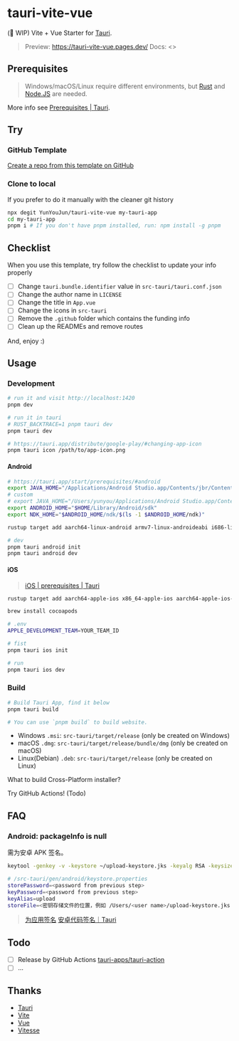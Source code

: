 # tauri-vite-vue

(🧪 WIP) Vite + Vue Starter for [Tauri](https://tauri.app/).

> Preview: <https://tauri-vite-vue.pages.dev/>
> Docs: <>

## Prerequisites

> Windows/macOS/Linux require different environments, but [Rust](https://www.rust-lang.org/) and [Node.JS](https://nodejs.org/) are needed.

More info see [Prerequisites | Tauri](https://tauri.app/v1/guides/getting-started/prerequisites).

## Try

### GitHub Template

[Create a repo from this template on GitHub](https://github.com/YunYouJun/tauri-vite-vue/generate)

### Clone to local

If you prefer to do it manually with the cleaner git history

```bash
npx degit YunYouJun/tauri-vite-vue my-tauri-app
cd my-tauri-app
pnpm i # If you don't have pnpm installed, run: npm install -g pnpm
```

## Checklist

When you use this template, try follow the checklist to update your info properly

- [ ] Change `tauri.bundle.identifier` value in `src-tauri/tauri.conf.json`
- [ ] Change the author name in `LICENSE`
- [ ] Change the title in `App.vue`
- [ ] Change the icons in `src-tauri`
- [ ] Remove the `.github` folder which contains the funding info
- [ ] Clean up the READMEs and remove routes

And, enjoy :)

## Usage

### Development

```bash
# run it and visit http://localhost:1420
pnpm dev

# run it in tauri
# RUST_BACKTRACE=1 pnpm tauri dev
pnpm tauri dev
```

```bash
# https://tauri.app/distribute/google-play/#changing-app-icon
pnpm tauri icon /path/to/app-icon.png
```

#### Android

```bash
# https://tauri.app/start/prerequisites/#android
export JAVA_HOME="/Applications/Android Studio.app/Contents/jbr/Contents/Home"
# custom
# export JAVA_HOME="/Users/yunyou/Applications/Android Studio.app/Contents/jbr/Contents/Home"
export ANDROID_HOME="$HOME/Library/Android/sdk"
export NDK_HOME="$ANDROID_HOME/ndk/$(ls -1 $ANDROID_HOME/ndk)"

rustup target add aarch64-linux-android armv7-linux-androideabi i686-linux-android x86_64-linux-android

# dev
pnpm tauri android init
pnpm tauri android dev
```

#### iOS

> [iOS | prerequisites | Tauri](https://tauri.app/start/prerequisites/#ios)

```bash
rustup target add aarch64-apple-ios x86_64-apple-ios aarch64-apple-ios-sim

brew install cocoapods
```

```bash
# .env
APPLE_DEVELOPMENT_TEAM=YOUR_TEAM_ID
```

```bash
# fist
pnpm tauri ios init

# run
pnpm tauri ios dev
```

### Build

```bash
# Build Tauri App, find it below
pnpm tauri build

# You can use `pnpm build` to build website.
```

- Windows `.msi`: `src-tauri/target/release` (only be created on Windows)
- macOS `.dmg`: `src-tauri/target/release/bundle/dmg` (only be created on macOS)
- Linux(Debian) `.deb`: `src-tauri/target/release` (only be created on Linux)

What to build Cross-Platform installer?

Try GitHub Actions! (Todo)

## FAQ

### Android: packageInfo is null

需为安卓 APK 签名。

```bash
keytool -genkey -v -keystore ~/upload-keystore.jks -keyalg RSA -keysize 2048 -validity 10000 -alias upload
```

```bash
# /src-tauri/gen/android/keystore.properties
storePassword=<password from previous step>
keyPassword=<password from previous step>
keyAlias=upload
storeFile=<密钥存储文件的位置，例如 /Users/<user name>/upload-keystore.jks 或 C:\\Users\\<user name>\\upload-keystore.jks>
```

> [为应用签名](https://developer.android.com/studio/publish/app-signing?hl=zh-cn)
> [安卓代码签名｜Tauri](https://tauri.app/zh-cn/distribute/signing/android/)

## Todo

- [ ] Release by GitHub Actions [tauri-apps/tauri-action](https://github.com/tauri-apps/tauri-action#creating-a-release-and-uploading-the-tauri-bundles)
- [ ] ...

## Thanks

- [Tauri](https://github.com/tauri-apps/tauri)
- [Vite](https://github.com/vitejs/vite)
- [Vue](https://github.com/vuejs/core)
- [Vitesse](https://github.com/antfu/vitesse)
